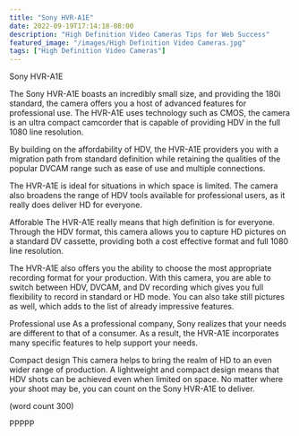 ```yaml
---
title: "Sony HVR-A1E"
date: 2022-09-19T17:14:18-08:00
description: "High Definition Video Cameras Tips for Web Success"
featured_image: "/images/High Definition Video Cameras.jpg"
tags: ["High Definition Video Cameras"]
---
```


Sony HVR-A1E

The Sony HVR-A1E boasts an incredibly small size, 
and providing the 180i standard, the camera offers
you a host of advanced features for professional 
use.  The HVR-A1E uses technology such as CMOS,
the camera is an ultra compact camcorder that is 
capable of providing HDV in the full 1080 line
resolution.

By building on the affordability of HDV, the 
HVR-A1E providers you with a migration path from
standard definition while retaining the qualities
of the popular DVCAM range such as ease of use
and multiple connections.

The HVR-A1E is ideal for situations in which space
is limited.  The camera also broadens the range 
of HDV tools available for professional users,
as it really does deliver HD for everyone.

Afforable
The HVR-A1E really means that high definition is
for everyone. Through the HDV format, this camera
allows you to capture HD pictures on a standard
DV cassette, providing both a cost effective 
format and full 1080 line resolution.

The HVR-A1E also offers you the ability to choose
the most appropriate recording format for your
production.  With this camera, you are able to
switch between HDV, DVCAM, and DV recording
which gives you full flexibility to record in
standard or HD mode.  You can also take still
pictures as well, which adds to the list of
already impressive features.

Professional use
As a professional company, Sony realizes that 
your needs are different to that of a consumer.
As a result, the HVR-A1E incorporates many specific
features to help support your needs.

Compact design
This camera helps to bring the realm of HD to 
an even wider range of production.  A lightweight
and compact design means that HDV shots can be
achieved even when limited on space.  No matter
where your shoot may be, you can count on the
Sony HVR-A1E to deliver.

(word count 300)

PPPPP

